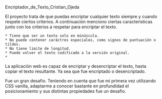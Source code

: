 Encriptador_de_Texto_Cristian_Ojeda

El proyecto trata de que puedas encriptar cualquier texto siempre y cuando respete ciertos criterios.
A continuación menciono ciertas caracteristicas junto con los criterios a respetar para encriptar el texto.

    * Tiene que ser un texto solo en minúscula.
    * No puede contener caráctres especiales, como signos de puntuación o tildes.
    * No tiene limite de longitud.
    * Puede volver el texto codificado a la versión original.
    *

La aplicación web es capaz de encriptar y desencriptar el texto, hasta copiar el texto resultante. Ya sea que fue encriptado o desencriptado.

Fue un gran desafio. Teniendo en cuenta que fue mi primera vez utilizando CSS vanilla, adaptarme a conocer bastante en profundidad el posicionamiento y sus distintas propiedades fue un desafio.

